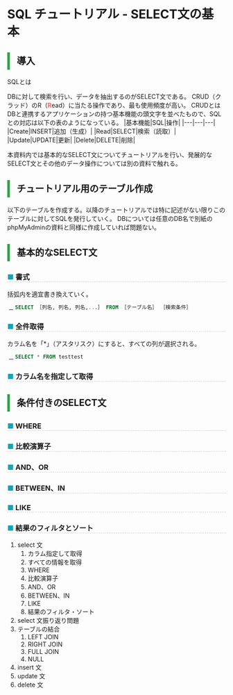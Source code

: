 <link href="https://use.fontawesome.com/releases/v5.0.6/css/all.css" rel="stylesheet">
<style>
  a::after {
    padding: 0 4px;
    content: "\f35d";
    font-family: "Font Awesome 5 Free";
    font-weight: 900;
    font-size: 0.8rem;
  }
  @media print {
    @page { margin: 0; }
    body { margin: 1.6cm; }
  }
  h2 {
    border-left: solid 6px #28a745;
    border-bottom: none!important;
    padding-left: 16px;
    height: 40px!important;
    line-height: 40px!important;
    font-weight: bold!important;
  }
  h3 {
    padding-left: -14px;
    border-bottom: dashed #ccc 1px;
  }
  h3:before {
    content: "■ ";
    color: #17a2b8;
  }
  th, td {
    border: solid 1px #666;
  }
  table {
    margin-bottom: 30px;
  }
  strong {
    color: #f66;
  }
  hr {
    margin-bottom: 30px;
    border-color: #ccc;
  }
  blockquote {
    background: none!important;
    /* font-style: italic; */
    color: #999;
  }
</style>

# SQL チュートリアル - SELECT文の基本

## 導入
SQLとは

DBに対して検索を行い、データを抽出するのがSELECT文である。
CRUD（クラッド）のR（**R**ead）に当たる操作であり、最も使用頻度が高い。
CRUDとはDBと連携するアプリケーションの持つ基本機能の頭文字を並べたもので、SQLとの対応は以下の表のようになっている。
|基本機能|SQL|操作|
|---|---|---|
|Create|INSERT|追加（生成）|
|Read|SELECT|検索（読取）|
|Update|UPDATE|更新|
|Delete|DELETE|削除|

本資料内では基本的なSELECT文についてチュートリアルを行い、発展的なSELECT文とその他のデータ操作については別の資料で触れる。

## チュートリアル用のテーブル作成

以下のテーブルを作成する。以降のチュートリアルでは特に記述がない限りこのテーブルに対してSQLを発行していく。
DBについては任意のDB名で別紙のphpMyAdminの資料と同様に作成していれば問題ない。

## 基本的なSELECT文
### 書式
括弧内を適宜書き換えていく。
```sql
SELECT ［列名, 列名, 列名,...］ FROM ［テーブル名］ ［検索条件］
```
### 全件取得
カラム名を「*」（アスタリスク）にすると、すべての列が選択される。
```sql
SELECT * FROM testtest
```
### カラム名を指定して取得

## 条件付きのSELECT文
### WHERE
### 比較演算子
### AND、OR
### BETWEEN、IN
### LIKE
### 結果のフィルタとソート
1. select 文
   1. カラム指定して取得
   1. すべての情報を取得
   1. WHERE
   1. 比較演算子
   1. AND、OR
   1. BETWEEN、IN
   1. LIKE
   1. 結果のフィルタ・ソート
1. select 文振り返り問題
1. テーブルの結合
   1. LEFT JOIN
   1. RIGHT JOIN
   1. FULL JOIN
   1. NULL
1. insert 文
1. update 文
1. delete 文
